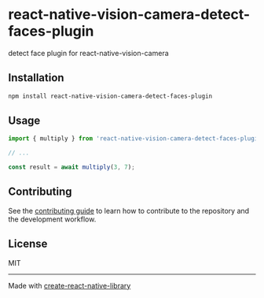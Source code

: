 # react-native-vision-camera-detect-faces-plugin

detect face plugin for react-native-vision-camera

## Installation

```sh
npm install react-native-vision-camera-detect-faces-plugin
```

## Usage

```js
import { multiply } from 'react-native-vision-camera-detect-faces-plugin';

// ...

const result = await multiply(3, 7);
```

## Contributing

See the [contributing guide](CONTRIBUTING.md) to learn how to contribute to the repository and the development workflow.

## License

MIT

---

Made with [create-react-native-library](https://github.com/callstack/react-native-builder-bob)
